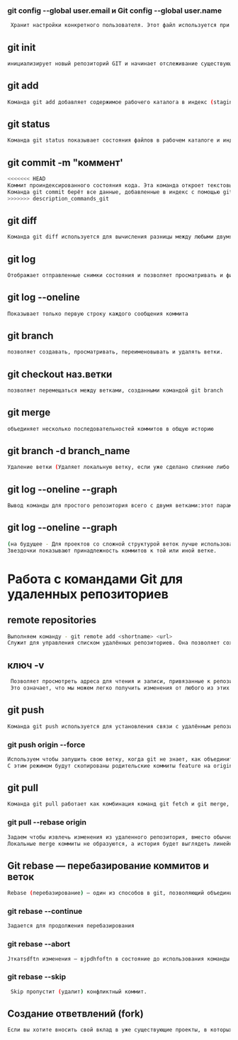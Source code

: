 

### git config --global user.email и Git config --global user.name
```sh
 Хранит настройки конкретного пользователя. Этот файл используется при указании параметра --global и применяется ко всем репозиториям, с которыми вы работаете в текущей системе.
 ```
 ## git init 
 ```sh
 инициализирует новый репозиторий GIT и начинает отслеживание существующего каталога.
```
 ## git add
 ```sh
Команда git add добавляет содержимое рабочего каталога в индекс (staging area) для последующего коммита
```
## git status
```sh
Команда git status показывает состояния файлов в рабочем каталоге и индексе: какие файлы изменены, но не добавлены в индекс; какие ожидают коммита в индексе. Вдобавок к этому выводятся подсказки о том, как изменить состояние файлов.
```
 ## git commit -m "коммент'
 ```sh
<<<<<<< HEAD
 Коммит проиндексированного состояния кода. Эта команда откроет текстовый редактор с предложением ввести комментарий к коммиту. После ввода комментария сохраните файл и закройте текстовый редактор, чтобы выполнить коммит.
Команда git commit берёт все данные, добавленные в индекс с помощью git add, и сохраняет их слепок во внутренней базе данных, а затем сдвигает указатель текущей ветки на этот слепок.
>>>>>>> description_commands_git
```
 ## git diff
 ```sh
Команда git diff используется для вычисления разницы между любыми двумя Git деревьями. Это может быть разница между вашей рабочей копией и индексом (собственно git diff), разница между индексом и последним коммитом (git diff --staged), или между любыми двумя коммитами (git diff master branchB).
```
 ## git log
 ```sh
 Отображает отправленные снимки состояния и позволяет просматривать и фильтровать историю проекта, а также искать в ней конкретные изменения
```
 ## git log --oneline
 ```sh
 Показывает только первую строку каждого сообщения коммита
```
  ## git branch
  ```sh
 позволяет создавать, просматривать, переименовывать и удалять ветки.
```
  ## git checkout наз.ветки
  ```sh
 позволяет перемещаться между ветками, созданными командой git branch
```
  ## git merge
  ```sh
 объединяет несколько последовательностей коммитов в общую историю
```
  ## git branch -d branch_name
```sh
Удаление ветки (Удаляет локальную ветку, если уже сделано слияние либо принулительно)
```
##  git log --oneline --graph
```sh
Вывод команды для простого репозитория всего с двумя ветками:этот параметр хорош для наглядного представления простых репозиториев. 
```
##  git log --oneline --graph
```sh
(на будущее - Для проектов со сложной структурой веток лучше использовать полноценные средства визуализации, такие как gitk или Sourcetree.)
Звездочки показывают принадлежность коммитов к той или иной ветке. 
```
# Работа с командами Git для удаленных репозиториев

## remote repositories
```sh
Выполняем команду - git remote add <shortname> <url>
Cлужит для управления списком удалённых репозиториев. Она позволяет сохранять длинные URL репозиториев в виде понятных коротких строк, например «origin», так что не придётся забивать голову и набирать её каждый раз для связи с сервером.
```
##  ключ -v
```sh
 Позволяет просмотреть адреса для чтения и записи, привязанные к репозиторию.Если у нас больше одного удалённого репозитория, команда выведет их все.
 Это означает, что мы можем легко получить изменения от любого из этих пользователей.
```
## git push
```sh
Команда git push используется для установления связи с удалённым репозиторием, вычисления локальных изменений отсутствующих в нём, и собственно их передачи в вышеупомянутый репозиторий. Этой команде нужно право на запись в репозиторий, поэтому она использует аутентификацию.
```
### git push origin <branch> --force
```sh
Используем чтобы запушить свою ветку, когда git не знает, как объединить ветки, используется режим force.
С этим режимом будут скопированы родительские коммиты feature на origin, указатель перемещается, как он установлен на локальном репозитории. Важно указать идентификатор ветки в <branch>, иначе запушатся все локальные ветки ориджина.
```
## git pull
```sh
Команда git pull работает как комбинация команд git fetch и git merge, т. е. Git вначале забирает изменения из указанного удалённого репозитория, а затем пытается слить их с текущей веткой.
```
### git pull --rebase origin <branch>
```sh
Задаем чтобы извлечь изменения из удаленного репозитория, вместо обычного pull можно использовать режим rebase
Локальные merge коммиты не образуются, а история будет выглядеть линейно
```
## Git rebase — перебазирование коммитов и веток
```sh
Rebase (перебазирование) — один из способов в git, позволяющий объединить изменения двух веток. У этого способа есть преимущество перед merge (слияние) — он позволяет переписать историю ветки, придав тот истории тот вид, который нам нужен.
```
### git rebase --continue
```sh
Задается для продолжения перебазирования
```
### git rebase --abort
```sh
Jткатsdftn изменения — вjpdhfoftn в состояние до использования команды rebase.
```
### git rebase --skip
```sh
 Skip пропустит (удалит) конфликтный коммит.
 ```
## Создание ответвлений (fork)
```sh
Если вы хотите вносить свой вклад в уже существующие проекты, в которых у нас нет прав на внесения изменений путём отправки (push) изменений, вы можете создать своё собственное ответвление (fork) проекта. Это означает, что GitHub создаст вашу собственную копию проекта, данная копия будет находиться в вашем пространстве имён и вы сможете легко делать изменения путём отправки (push) изменений.
```